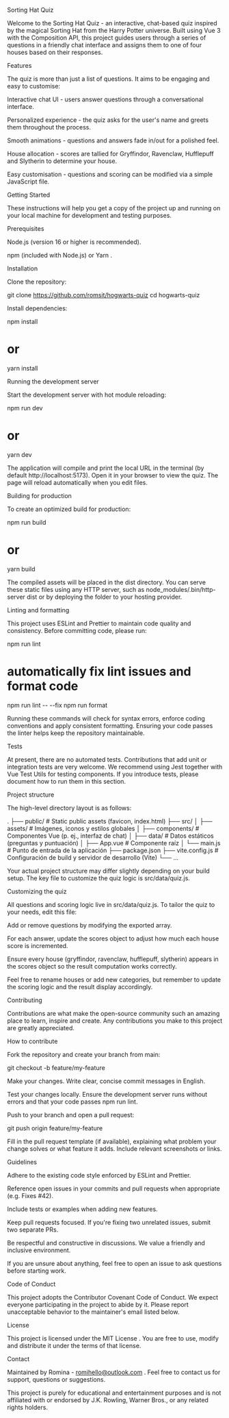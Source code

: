 Sorting Hat Quiz

Welcome to the Sorting Hat Quiz - an interactive, chat-based quiz inspired by the magical Sorting Hat from the Harry Potter universe. Built using Vue 3
 with the Composition API, this project guides users through a series of questions in a friendly chat interface and assigns them to one of four houses based on their responses.

Features

The quiz is more than just a list of questions. It aims to be engaging and easy to customise:

Interactive chat UI - users answer questions through a conversational interface.

Personalized experience - the quiz asks for the user's name and greets them throughout the process.

Smooth animations - questions and answers fade in/out for a polished feel.

House allocation - scores are tallied for Gryffindor, Ravenclaw, Hufflepuff and Slytherin to determine your house.

Easy customisation - questions and scoring can be modified via a simple JavaScript file.

Getting Started

These instructions will help you get a copy of the project up and running on your local machine for development and testing purposes.

Prerequisites

Node.js
 (version 16 or higher is recommended).

npm (included with Node.js) or Yarn
.

Installation

Clone the repository:

git clone https://github.com/romsit/hogwarts-quiz
cd hogwarts-quiz


Install dependencies:

npm install
# or
yarn install

Running the development server

Start the development server with hot module reloading:

npm run dev
# or
yarn dev


The application will compile and print the local URL in the terminal (by default http://localhost:5173). Open it in your browser to view the quiz. The page will reload automatically when you edit files.

Building for production

To create an optimized build for production:

npm run build
# or
yarn build


The compiled assets will be placed in the dist directory. You can serve these static files using any HTTP server, such as node_modules/.bin/http-server dist or by deploying the folder to your hosting provider.

Linting and formatting

This project uses ESLint
 and Prettier
 to maintain code quality and consistency. Before committing code, please run:

npm run lint
# automatically fix lint issues and format code
npm run lint -- --fix
npm run format


Running these commands will check for syntax errors, enforce coding conventions and apply consistent formatting. Ensuring your code passes the linter helps keep the repository maintainable.

Tests

At present, there are no automated tests. Contributions that add unit or integration tests are very welcome. We recommend using Jest
 together with Vue Test Utils
 for testing components. If you introduce tests, please document how to run them in this section.

Project structure

The high-level directory layout is as follows:

.
├── public/ # Static public assets (favicon, index.html)
├── src/
│ ├── assets/ # Imágenes, iconos y estilos globales
│ ├── components/ # Componentes Vue (p. ej., interfaz de chat)
│ ├── data/ # Datos estáticos (preguntas y puntuación)
│ ├── App.vue # Componente raíz
│ └── main.js # Punto de entrada de la aplicación
├── package.json
├── vite.config.js # Configuración de build y servidor de desarrollo (Vite)
└── ...


Your actual project structure may differ slightly depending on your build setup. The key file to customize the quiz logic is src/data/quiz.js.

Customizing the quiz

All questions and scoring logic live in src/data/quiz.js. To tailor the quiz to your needs, edit this file:

Add or remove questions by modifying the exported array.

For each answer, update the scores object to adjust how much each house score is incremented.

Ensure every house (gryffindor, ravenclaw, hufflepuff, slytherin) appears in the scores object so the result computation works correctly.

Feel free to rename houses or add new categories, but remember to update the scoring logic and the result display accordingly.

Contributing

Contributions are what make the open-source community such an amazing place to learn, inspire and create. Any contributions you make to this project are greatly appreciated.

How to contribute

Fork the repository and create your branch from main:

git checkout -b feature/my-feature


Make your changes. Write clear, concise commit messages in English.

Test your changes locally. Ensure the development server runs without errors and that your code passes npm run lint.

Push to your branch and open a pull request:

git push origin feature/my-feature


Fill in the pull request template (if available), explaining what problem your change solves or what feature it adds. Include relevant screenshots or links.

Guidelines

Adhere to the existing code style enforced by ESLint and Prettier.

Reference open issues in your commits and pull requests when appropriate (e.g. Fixes #42).

Include tests or examples when adding new features.

Keep pull requests focused. If you're fixing two unrelated issues, submit two separate PRs.

Be respectful and constructive in discussions. We value a friendly and inclusive environment.

If you are unsure about anything, feel free to open an issue to ask questions before starting work.

Code of Conduct

This project adopts the Contributor Covenant
 Code of Conduct. We expect everyone participating in the project to abide by it. Please report unacceptable behavior to the maintainer's email listed below.

License

This project is licensed under the MIT License
. You are free to use, modify and distribute it under the terms of that license.

Contact

Maintained by Romina - romihello@outlook.com
. Feel free to contact us for support, questions or suggestions.

This project is purely for educational and entertainment purposes and is not affiliated with or endorsed by J.K. Rowling, Warner Bros., or any related rights holders.
